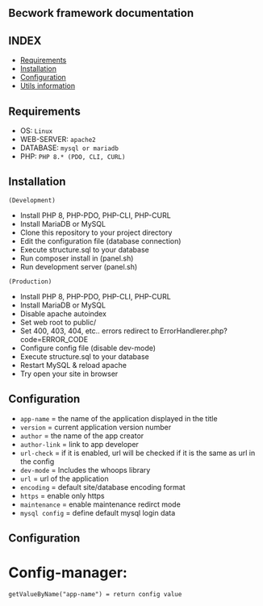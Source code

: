 ## Becwork framework documentation

## INDEX
- <a href="#requirements">Requirements</a>
- <a href="#installation">Installation</a>
- <a href="#configuration">Configuration</a>
- <a href="#utilsinformation">Utils information</a>

## <h2 id="requirements">Requirements</h2>
- OS: ``Linux``
- WEB-SERVER: ``apache2``
- DATABASE: ``mysql or mariadb``
- PHP: ``PHP 8.* (PDO, CLI, CURL)``

## <h2 id="installation">Installation</h2>
``(Development)``
- Install PHP 8, PHP-PDO, PHP-CLI, PHP-CURL
- Install MariaDB or MySQL
- Clone this repository to your project directory
- Edit the configuration file (database connection)
- Execute structure.sql to your database
- Run composer install in (panel.sh)
- Run development server (panel.sh)

``(Production)``
- Install PHP 8, PHP-PDO, PHP-CLI, PHP-CURL
- Install MariaDB or MySQL
- Disable apache autoindex
- Set web root to public/
- Set 400, 403, 404, etc.. errors redirect to ErrorHandlerer.php?code=ERROR_CODE
- Configure config file (disable dev-mode)
- Execute structure.sql to your database
- Restart MySQL & reload apache
- Try open your site in browser

## <h2 id="Configuration">Configuration</h2>
- ``app-name`` = the name of the application displayed in the title
- ``version`` = current application version number
- ``author`` = the name of the app creator
- ``author-link`` = link to app developer
- ``url-check`` = if it is enabled, url will be checked if it is the same as url in the config
- ``dev-mode`` = Includes the whoops library
- ``url`` = url of the application 
- ``encoding`` = default site/database encoding format
- ``https`` = enable only https
- ``maintenance`` = enable maintenance redirct mode
- ``mysql config`` = define default mysql login data

## <h2 id="utilsinformation">Configuration</h2>
# Config-manager:
```getValueByName("app-name") = return config value```

